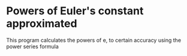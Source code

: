 # Powers of Euler's constant approximated

This program calculates the powers of e, to certain accuracy using the power series formula 
